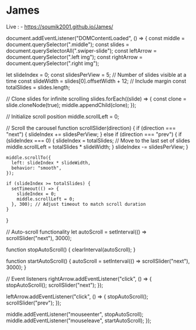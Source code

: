 # James

Live : - https://soumik2001.github.io/James/


document.addEventListener("DOMContentLoaded", () => {
  const middle = document.querySelector(".middle");
  const slides = document.querySelectorAll(".swiper-slide");
  const leftArrow = document.querySelector(".left img");
  const rightArrow = document.querySelector(".right img");

  let slideIndex = 0;
  const slidesPerView = 5; // Number of slides visible at a time
  const slideWidth = slides[0].offsetWidth + 12; // Include margin
  const totalSlides = slides.length;

  // Clone slides for infinite scrolling
  slides.forEach((slide) => {
    const clone = slide.cloneNode(true);
    middle.appendChild(clone);
  });

  // Initialize scroll position
  middle.scrollLeft = 0;

  // Scroll the carousel
  function scrollSlider(direction) {
    if (direction === "next") {
      slideIndex += slidesPerView;
    } else if (direction === "prev") {
      if (slideIndex === 0) {
        slideIndex = totalSlides; // Move to the last set of slides
        middle.scrollLeft = totalSlides * slideWidth;
      }
      slideIndex -= slidesPerView;
    }

    middle.scrollTo({
      left: slideIndex * slideWidth,
      behavior: "smooth",
    });

    if (slideIndex >= totalSlides) {
      setTimeout(() => {
        slideIndex = 0;
        middle.scrollLeft = 0;
      }, 300); // Adjust timeout to match scroll duration
    }
  }

  // Auto-scroll functionality
  let autoScroll = setInterval(() => scrollSlider("next"), 3000);

  function stopAutoScroll() {
    clearInterval(autoScroll);
  }

  function startAutoScroll() {
    autoScroll = setInterval(() => scrollSlider("next"), 3000);
  }

  // Event listeners
  rightArrow.addEventListener("click", () => {
    stopAutoScroll();
    scrollSlider("next");
  });

  leftArrow.addEventListener("click", () => {
    stopAutoScroll();
    scrollSlider("prev");
  });

  middle.addEventListener("mouseenter", stopAutoScroll);
  middle.addEventListener("mouseleave", startAutoScroll);
});
